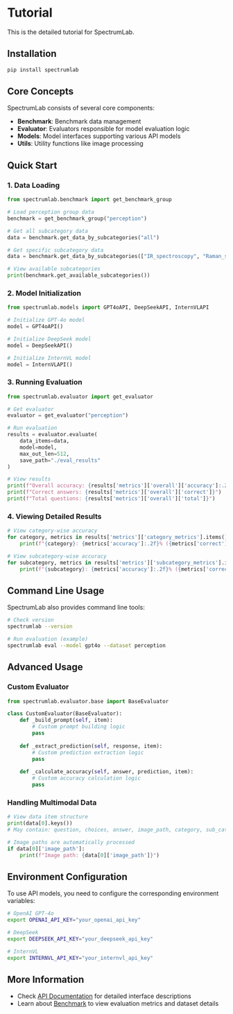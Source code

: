 # Tutorial

This is the detailed tutorial for SpectrumLab.

## Installation

```bash
pip install spectrumlab
```

## Core Concepts

SpectrumLab consists of several core components:

- **Benchmark**: Benchmark data management
- **Evaluator**: Evaluators responsible for model evaluation logic
- **Models**: Model interfaces supporting various API models
- **Utils**: Utility functions like image processing

## Quick Start

### 1. Data Loading

```python
from spectrumlab.benchmark import get_benchmark_group

# Load perception group data
benchmark = get_benchmark_group("perception")

# Get all subcategory data
data = benchmark.get_data_by_subcategories("all")

# Get specific subcategory data
data = benchmark.get_data_by_subcategories(["IR_spectroscopy", "Raman_spectroscopy"])

# View available subcategories
print(benchmark.get_available_subcategories())
```

### 2. Model Initialization

```python
from spectrumlab.models import GPT4oAPI, DeepSeekAPI, InternVLAPI

# Initialize GPT-4o model
model = GPT4oAPI()

# Initialize DeepSeek model
model = DeepSeekAPI()

# Initialize InternVL model
model = InternVLAPI()
```

### 3. Running Evaluation

```python
from spectrumlab.evaluator import get_evaluator

# Get evaluator
evaluator = get_evaluator("perception")

# Run evaluation
results = evaluator.evaluate(
    data_items=data,
    model=model,
    max_out_len=512,
    save_path="./eval_results"
)

# View results
print(f"Overall accuracy: {results['metrics']['overall']['accuracy']:.2f}%")
print(f"Correct answers: {results['metrics']['overall']['correct']}")
print(f"Total questions: {results['metrics']['overall']['total']}")
```

### 4. Viewing Detailed Results

```python
# View category-wise accuracy
for category, metrics in results['metrics']['category_metrics'].items():
    print(f"{category}: {metrics['accuracy']:.2f}% ({metrics['correct']}/{metrics['total']})")

# View subcategory-wise accuracy
for subcategory, metrics in results['metrics']['subcategory_metrics'].items():
    print(f"{subcategory}: {metrics['accuracy']:.2f}% ({metrics['correct']}/{metrics['total']})")
```

## Command Line Usage

SpectrumLab also provides command line tools:

```bash
# Check version
spectrumlab --version

# Run evaluation (example)
spectrumlab eval --model gpt4o --dataset perception
```

## Advanced Usage

### Custom Evaluator

```python
from spectrumlab.evaluator.base import BaseEvaluator

class CustomEvaluator(BaseEvaluator):
    def _build_prompt(self, item):
        # Custom prompt building logic
        pass
    
    def _extract_prediction(self, response, item):
        # Custom prediction extraction logic
        pass
    
    def _calculate_accuracy(self, answer, prediction, item):
        # Custom accuracy calculation logic
        pass
```

### Handling Multimodal Data

```python
# View data item structure
print(data[0].keys())
# May contain: question, choices, answer, image_path, category, sub_category

# Image paths are automatically processed
if data[0]['image_path']:
    print(f"Image path: {data[0]['image_path']}")
```

## Environment Configuration

To use API models, you need to configure the corresponding environment variables:

```bash
# OpenAI GPT-4o
export OPENAI_API_KEY="your_openai_api_key"

# DeepSeek
export DEEPSEEK_API_KEY="your_deepseek_api_key"

# InternVL
export INTERNVL_API_KEY="your_internvl_api_key"
```

## More Information

- Check [API Documentation](/en/api) for detailed interface descriptions
- Learn about [Benchmark](/en/benchmark) to view evaluation metrics and dataset details
